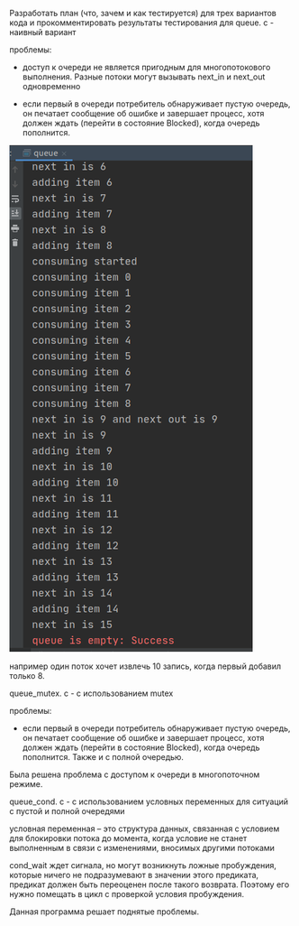 Разработать план  (что, зачем и как тестируется)  для трех вариантов кода и прокомментировать результаты тестирования для
queue. c  - наивный вариант

проблемы:

- доступ к очереди не является пригодным для многопотокового
выполнения. Разные потоки могут вызывать next_in и
next_out одновременно

- если первый в очереди потребитель обнаруживает пустую очередь,
он печатает сообщение об ошибке и завершает процесс, хотя должен ждать
(перейти в состояние Blocked), когда очередь пополнится. 


![Иллюстрация](https://github.com/sergeevaevi/Operating-Systems/raw/master/image/exmpl1.png)


например один поток хочет извлечь 10 запись, когда первый добавил только 8.

queue_mutex. c  - с использованием mutex

проблемы:

- если первый в очереди потребитель обнаруживает пустую очередь,
он печатает сообщение об ошибке и завершает процесс, хотя должен ждать
(перейти в состояние Blocked), когда очередь пополнится. Также и с
полной очередью.

Была решена проблема с доступом к очереди в многопоточном режиме.

queue_cond. c  - с использованием условных переменных для ситуаций с пустой и полной очередями

условная переменная – это структура данных, связанная с
условием для блокировки потока до момента, когда условие не
станет выполненным в связи с изменениями, вносимых другими
потоками

cond_wait ждет сигнала, но могут возникнуть ложные пробуждения, которые ничего не подразумевают в значении этого предиката, предикат должен быть переоценен после такого возврата. 
Поэтому его нужно помещать в цикл с проверкой условия пробуждения.

Данная программа решает поднятые проблемы.
